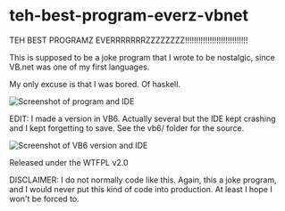 # teh-best-program-everz-vbnet
TEH BEST PROGRAMZ EVERRRRRRRZZZZZZZZ!!!!!!!!!!!!!!!!!!!!!!!!!!!!

This is supposed to be a joke program that I wrote to be nostalgic, since VB.net was one of my first languages. 

My only excuse is that I was bored. Of haskell.

![Screenshot of program and IDE](http://kylemsguy.github.io/teh-best-program-everz-vbnet/Screenshot%202015-03-17%2017.11.05.png)

EDIT: I made a version in VB6. Actually several but the IDE kept crashing and I kept forgetting to save. See the vb6/ folder for the source. 

![Screenshot of VB6 version and IDE](http://kylemsguy.github.io/teh-best-program-everz-vbnet/random_vb6_thing.png)

Released under the WTFPL v2.0

DISCLAIMER: I do not normally code like this. Again, this a joke program, and I would never put this kind of code into production. At least I hope I won't be forced to.
